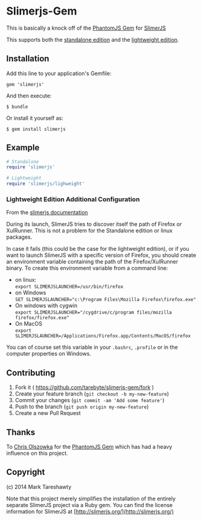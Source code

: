 # Slimerjs-Gem

This is basically a knock off of the [PhantomJS Gem](https://github.com/colszowka/phantomjs-gem) for [SlimerJS](http://slimerjs.org/)

This supports both the [standalone edition](http://slimerjs.org/download.html#standalone) and the [lightweight edition](http://slimerjs.org/download.html#lightweight).

## Installation

Add this line to your application's Gemfile:

    gem 'slimerjs'

And then execute:

    $ bundle

Or install it yourself as:

    $ gem install slimerjs

## Example

```ruby
# Standalone
require 'slimerjs'

# Lightweight
require 'slimerjs/lighweight'
```

### Lightweight Edition Additional Configuration

From the [slimerjs documentation](http://docs.slimerjs.org/current/installation.html#setup)

During its launch, SlimerJS tries to discover itself the path of Firefox or XulRunner. This is not a problem for the Standalone edition or linux packages.

In case it fails (this could be the case for the lightweight edition),
or if you want to launch SlimerJS with a specific version of Firefox, you should create an environment variable containing the path of the
Firefox/XulRunner binary. To create this environment variable from a command line:

* on linux:<br>
    `export SLIMERJSLAUNCHER=/usr/bin/firefox`
* on Windows<br>
    `SET SLIMERJSLAUNCHER="c:\Program Files\Mozilla Firefox\firefox.exe"`
* On windows with cygwin<br>
    `export SLIMERJSLAUNCHER="/cygdrive/c/program files/mozilla firefox/firefox.exe"`
* On MacOS<br>
    `export SLIMERJSLAUNCHER=/Applications/Firefox.app/Contents/MacOS/firefox`

You can of course set this variable in your `.bashrc`, `.profile` or in the computer properties on Windows.

## Contributing

1. Fork it ( https://github.com/tarebyte/slimerjs-gem/fork )
2. Create your feature branch (`git checkout -b my-new-feature`)
3. Commit your changes (`git commit -am 'Add some feature'`)
4. Push to the branch (`git push origin my-new-feature`)
5. Create a new Pull Request

## Thanks

To [Chris Olszowka](https://github.com/colszowka) for the [PhantomJS Gem](https://github.com/colszowka/phantomjs-gem) which
has had a heavy influence on this project.

## Copyright

(c) 2014 Mark Tareshawty

Note that this project merely simplifies the installation of the entirely separate SlimerJS project via a Ruby gem.
You can find the license information for SlimerJS at [http://slimerjs.org/](http://slimerjs.org/)
